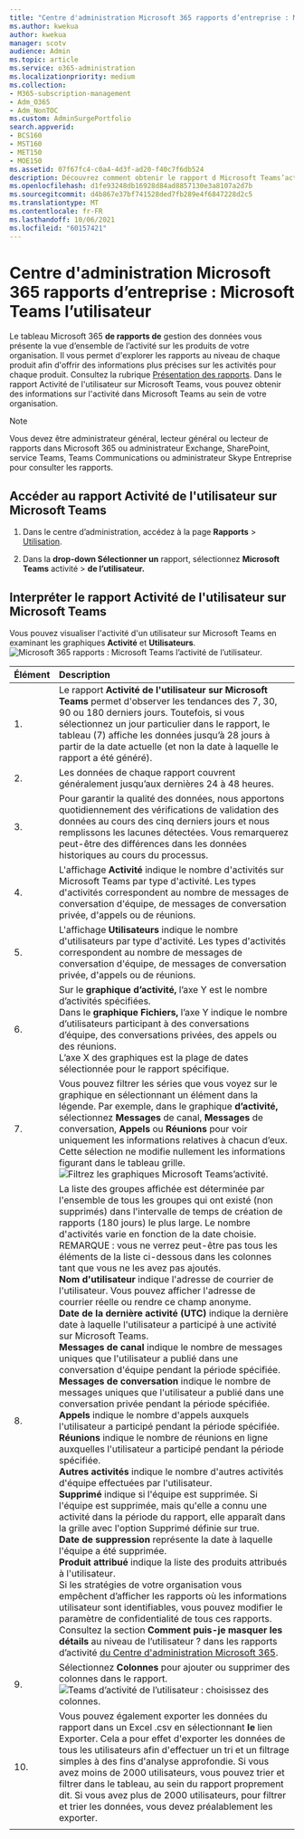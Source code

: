 ```yaml
---
title: "Centre d'administration Microsoft 365 rapports d’entreprise : Microsoft Teams l’utilisateur"
ms.author: kwekua
author: kwekua
manager: scotv
audience: Admin
ms.topic: article
ms.service: o365-administration
ms.localizationpriority: medium
ms.collection:
- M365-subscription-management
- Adm_O365
- Adm_NonTOC
ms.custom: AdminSurgePortfolio
search.appverid:
- BCS160
- MST160
- MET150
- MOE150
ms.assetid: 07f67fc4-c0a4-4d3f-ad20-f40c7f6db524
description: Découvrez comment obtenir le rapport d Microsoft Teams’activité de l’utilisateur et obtenir des informations sur l Teams de votre organisation.
ms.openlocfilehash: d1fe93248db16928d84ad8857130e3a8107a2d7b
ms.sourcegitcommit: d4b867e37bf741528ded7fb289e4f6847228d2c5
ms.translationtype: MT
ms.contentlocale: fr-FR
ms.lasthandoff: 10/06/2021
ms.locfileid: "60157421"
---
```

# <a name="microsoft-365-admin-center-reports---microsoft-teams-user-activity"></a>Centre d'administration Microsoft 365 rapports d’entreprise : Microsoft Teams l’utilisateur

Le tableau Microsoft 365 **de rapports de** gestion des données vous présente la vue d’ensemble de l’activité sur les produits de votre organisation. Il vous permet d'explorer les rapports au niveau de chaque produit afin d'offrir des informations plus précises sur les activités pour chaque produit. Consultez la rubrique [Présentation des rapports](activity-reports.md). Dans le rapport Activité de l'utilisateur sur Microsoft Teams, vous pouvez obtenir des informations sur l'activité dans Microsoft Teams au sein de votre organisation.
  
> [!NOTE]
> Vous devez être administrateur général, lecteur général ou lecteur de rapports dans Microsoft 365 ou administrateur Exchange, SharePoint, service Teams, Teams Communications ou administrateur Skype Entreprise pour consulter les rapports.  
 
## <a name="how-to-get-to-the-microsoft-teams-user-activity-report"></a>Accéder au rapport Activité de l'utilisateur sur Microsoft Teams

1. Dans le centre d’administration, accédez à la page **Rapports** \> <a href="https://go.microsoft.com/fwlink/p/?linkid=2074756" target="_blank">Utilisation</a>.

    
2. Dans la **drop-down Sélectionner un** rapport, sélectionnez **Microsoft Teams** activité \> **de l’utilisateur.**
  
## <a name="interpret-the-microsoft-teams-user-activity-report"></a>Interpréter le rapport Activité de l'utilisateur sur Microsoft Teams

Vous pouvez visualiser l'activité d'un utilisateur sur Microsoft Teams en examinant les graphiques **Activité** et **Utilisateurs**.<br/>![Microsoft 365 rapports : Microsoft Teams l’activité de l’utilisateur.](../../media/40359f81-25f7-416d-bb1e-37289133ef6b.png)
  
|Élément|Description|
|:-----|:-----|
|1.  <br/> |Le rapport **Activité de l'utilisateur sur Microsoft Teams** permet d'observer les tendances des 7, 30, 90 ou 180 derniers jours. Toutefois, si vous sélectionnez un jour particulier dans le rapport, le tableau (7) affiche les données jusqu’à 28 jours à partir de la date actuelle (et non la date à laquelle le rapport a été généré).  <br/> |
|2.  <br/> |Les données de chaque rapport couvrent généralement jusqu’aux dernières 24 à 48 heures.  <br/> |
|3.  <br/> |Pour garantir la qualité des données, nous apportons quotidiennement des vérifications de validation des données au cours des cinq derniers jours et nous remplissons les lacunes détectées. Vous remarquerez peut-être des différences dans les données historiques au cours du processus.  <br/> |
|4.  <br/> |L'affichage **Activité** indique le nombre d'activités sur Microsoft Teams par type d'activité. Les types d'activités correspondent au nombre de messages de conversation d'équipe, de messages de conversation privée, d'appels ou de réunions.  <br/> |
|5.  <br/> |L'affichage **Utilisateurs** indique le nombre d'utilisateurs par type d'activité. Les types d'activités correspondent au nombre de messages de conversation d'équipe, de messages de conversation privée, d'appels ou de réunions.  <br/> |
|6.  <br/> | Sur le **graphique d’activité,** l’axe Y est le nombre d’activités spécifiées.  <br/>  Dans le **graphique Fichiers,** l’axe Y indique le nombre d’utilisateurs participant à des conversations d’équipe, des conversations privées, des appels ou des réunions.  <br/>  L’axe X des graphiques est la plage de dates sélectionnée pour le rapport spécifique.  <br/> |
|7.  <br/> |Vous pouvez filtrer les séries que vous voyez sur le graphique en sélectionnant un élément dans la légende. Par exemple, dans le graphique **d’activité,** sélectionnez **Messages** de canal, **Messages** de conversation, **Appels** ou **Réunions** pour voir uniquement les informations relatives à chacun d’eux. Cette sélection ne modifie nullement les informations figurant dans le tableau grille.  <br/> ![Filtrez les graphiques Microsoft Teams’activité.](../../media/c819c4ea-6e9a-4411-a0dd-9f800d64ce38.png)|
|8.  <br/> | La liste des groupes affichée est déterminée par l'ensemble de tous les groupes qui ont existé (non supprimés) dans l'intervalle de temps de création de rapports (180 jours) le plus large. Le nombre d'activités varie en fonction de la date choisie.  <br/> REMARQUE : vous ne verrez peut-être pas tous les éléments de la liste ci-dessous dans les colonnes tant que vous ne les avez pas ajoutés.<br/>**Nom d'utilisateur** indique l'adresse de courrier de l'utilisateur. Vous pouvez afficher l'adresse de courrier réelle ou rendre ce champ anonyme.  <br/> **Date de la dernière activité (UTC)** indique la dernière date à laquelle l'utilisateur a participé à une activité sur Microsoft Teams.  <br/> **Messages de canal** indique le nombre de messages uniques que l'utilisateur a publié dans une conversation d'équipe pendant la période spécifiée.  <br/> **Messages de conversation** indique le nombre de messages uniques que l'utilisateur a publié dans une conversation privée pendant la période spécifiée.  <br/> **Appels** indique le nombre d'appels auxquels l'utilisateur a participé pendant la période spécifiée.  <br/> **Réunions** indique le nombre de réunions en ligne auxquelles l'utilisateur a participé pendant la période spécifiée.  <br/> **Autres activités** indique le nombre d'autres activités d'équipe effectuées par l'utilisateur.  <br/> **Supprimé** indique si l'équipe est supprimée. Si l'équipe est supprimée, mais qu'elle a connu une activité dans la période du rapport, elle apparaît dans la grille avec l'option Supprimé définie sur true.  <br/> **Date de suppression** représente la date à laquelle l'équipe a été supprimée.  <br/> **Produit attribué** indique la liste des produits attribués à l'utilisateur.  <br/>  Si les stratégies de votre organisation vous empêchent d’afficher les rapports où les informations utilisateur sont identifiables, vous pouvez modifier le paramètre de confidentialité de tous ces rapports. Consultez la section **Comment puis-je masquer les détails** au niveau de l’utilisateur ? dans les rapports d’activité [du Centre d'administration Microsoft 365](activity-reports.md).  <br/> |
|9.  <br/> |Sélectionnez **Colonnes** pour ajouter ou supprimer des colonnes dans le rapport.  <br/> ![Teams d’activité de l’utilisateur : choisissez des colonnes.](../../media/eb5fbcee-e371-4d36-a0c6-fa54732311ec.png)|
|10.  <br/> |Vous pouvez également exporter les données du rapport dans un Excel .csv en sélectionnant **le** lien Exporter. Cela a pour effet d'exporter les données de tous les utilisateurs afin d'effectuer un tri et un filtrage simples à des fins d'analyse approfondie. Si vous avez moins de 2000 utilisateurs, vous pouvez trier et filtrer dans le tableau, au sein du rapport proprement dit. Si vous avez plus de 2000 utilisateurs, pour filtrer et trier les données, vous devez préalablement les exporter.  <br/> |
|||
   


